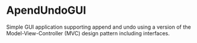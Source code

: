 # ApendUndoGUI
Simple GUI application supporting append and undo using a version of the Model-View-Controller (MVC) design pattern including interfaces.
